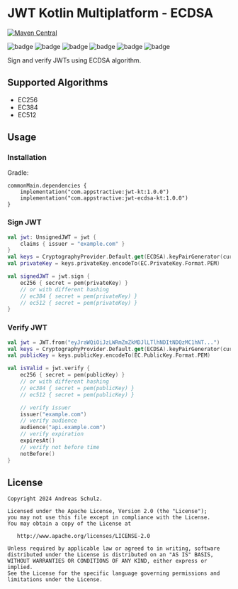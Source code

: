 # JWT Kotlin Multiplatform - ECDSA

[![Maven Central](https://img.shields.io/maven-central/v/com.appstractive/jwt-ecdsa-kt?label=Maven%20Central)](https://central.sonatype.com/artifact/com.appstractive/jwt-ecdsa-kt)

![badge][badge-android]
![badge][badge-apple]
![badge][badge-jvm]
![badge][badge-js]
![badge][badge-win]
![badge][badge-linux]

Sign and verify JWTs using ECDSA algorithm.

## Supported Algorithms

- EC256
- EC384
- EC512

## Usage

### Installation

Gradle:

```
commonMain.dependencies {
    implementation("com.appstractive:jwt-kt:1.0.0")
    implementation("com.appstractive:jwt-ecdsa-kt:1.0.0")
}
```

### Sign JWT

```kotlin
val jwt: UnsignedJWT = jwt {
    claims { issuer = "example.com" }
}
val keys = CryptographyProvider.Default.get(ECDSA).keyPairGenerator(curve).generateKey()
val privateKey = keys.privateKey.encodeTo(EC.PrivateKey.Format.PEM)

val signedJWT = jwt.sign {
    ec256 { secret = pem(privateKey) }
    // or with different hashing
    // ec384 { secret = pem(privateKey) }
    // ec512 { secret = pem(privateKey) }
}
```

### Verify JWT

```kotlin
val jwt = JWT.from("eyJraWQiOiJzLWRmZmZkMDJlLTlhNDItNDQzMC1hNT...")
val keys = CryptographyProvider.Default.get(ECDSA).keyPairGenerator(curve).generateKey()
val publicKey = keys.publicKey.encodeTo(EC.PublicKey.Format.PEM)

val isValid = jwt.verify {
    ec256 { secret = pem(publicKey) }
    // or with different hashing
    // ec384 { secret = pem(publicKey) }
    // ec512 { secret = pem(publicKey) }

    // verify issuer
    issuer("example.com")
    // verify audience
    audience("api.example.com")
    // verify expiration
    expiresAt()
    // verify not before time
    notBefore()
}
```

## License

```
Copyright 2024 Andreas Schulz.

Licensed under the Apache License, Version 2.0 (the "License");
you may not use this file except in compliance with the License.
You may obtain a copy of the License at

   http://www.apache.org/licenses/LICENSE-2.0

Unless required by applicable law or agreed to in writing, software
distributed under the License is distributed on an "AS IS" BASIS,
WITHOUT WARRANTIES OR CONDITIONS OF ANY KIND, either express or implied.
See the License for the specific language governing permissions and
limitations under the License.
```

[badge-android]: http://img.shields.io/badge/platform-android-6EDB8D.svg?style=flat

[badge-apple]: http://img.shields.io/badge/platform-apple-111111.svg?style=flat

[badge-jvm]: http://img.shields.io/badge/platform-jvm-CDCDCD.svg?style=flat

[badge-js]: http://img.shields.io/badge/platform-js-f7df1e.svg?style=flat

[badge-win]: http://img.shields.io/badge/platform-win-357EC7.svg?style=flat

[badge-linux]: http://img.shields.io/badge/platform-linux-CDCDCD.svg?style=flat
